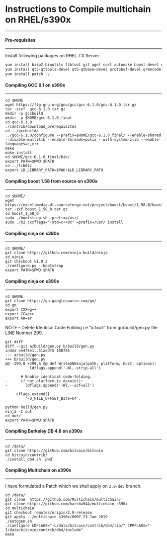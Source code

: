 # Instructions to Compile multichain on RHEL/s390x 
---------------

#### Pre-requisites
---------------
Install following packages on RHEL 7.X Server

```sh
yum install bzip2 binutils libtool git wget curl automake boost-devel openssl-devel libevent-devel libstdc++-devel gcc-c++  -y
yum install qt5-qttools-devel qt5-qtbase-devel protobuf-devel qrencode.s390x -y
yum install patch -y 
```

#### Compiling GCC 6.1 on s390x
---------------

```
cd $HOME
wget https://ftp.gnu.org/gnu/gcc/gcc-6.1.0/gcc-6.1.0.tar.gz
tar -zxvf  gcc-6.1.0.tar.gz
mkdir -p gccbuild
mkdir -p $HOME/gcc-6.1.0_final 
cd gcc-6.1.0
./contrib/download_prerequisites
cd ../gccbuild/
../gcc-6.1.0/configure --prefix=$HOME/gcc-6.1.0_final/ --enable-shared --disable-multilib --enable-threads=posix --with-system-zlib --enable-languages=c,c++
make
make install
cd $HOME/gcc-6.1.0_final/bin/
export PATH=$PWD:$PATH
cd ../lib64/
export LD_LIBRARY_PATH=$PWD:$LD_LIBRARY_PATH
```

#### Compiling boost 1.58 from source on s390x
---------------

```
cd $HOME/
wget https://excellmedia.dl.sourceforge.net/project/boost/boost/1.58.0/boost_1_58_0.tar.gz
tar -zxf boost_1_58_0.tar.gz
cd boost_1_58_0
sudo ./bootstrap.sh —prefix=/usr/
sudo ./b2 cxxflags="-std=c++0x" —prefix=/usr/ install
```

#### Compiling ninja on s390x
---------------

```
cd $HOME/
git clone https://github.com/ninja-build/ninja
cd ninja
git checkout v1.8.2
./configure.py --bootstrap
export PATH=$PWD:$PATH

```

#### Compiling ninja on s390x
---------------

```
cd $HOME
git clone https://gn.googlesource.com/gn/
cd gn
export CXX=g++
export CC=gcc
export AR=ar
```
NOTE - 
Delete Identical Code Folding i.e “icf=all” from gn/build/gen.py file LINE Number 299.

``` 
git diff
diff --git a/build/gen.py b/build/gen.py
index ee4f8e1..51aedf5 100755
--- a/build/gen.py
+++ b/build/gen.py
@@ -299,8 +299,6 @@ def WriteGNNinja(path, platform, host, options):
           ldflags.append('-Wl,-strip-all')
 
       # Enable identical code-folding.
-      if not platform.is_darwin():
-        ldflags.append('-Wl,--icf=all')
 
     cflags.extend([
         '-D_FILE_OFFSET_BITS=64',
``` 
 
```
python build/gen.py
ninja -C out 
cd out/
export PATH=$PWD:$PATH
```

#### Compiling Berkeley DB 4.8 on s390x
---------------

```
cd /data/
git clone https://github.com/bitcoin/bitcoin
cd bitcoin/contrib/
./install_db4.sh `pwd` 
```

#### Compiling Multichain on s390x
---------------
I have formulated a Patch which we shall apply on `2.0-dev` branch.

```
cd /data/
git clone  https://github.com/Multichain/multichain/ 
git clone https://github.com/harsha544/multichain_s390x
cd multichain
git checkout remotes/origin/2.0-release
git apply ../multichain_s390x/0007_23_Jan_2019
./autogen.sh
./configure LDFLAGS="-L/data/bitcoin/contrib/db4/lib/" CPPFLAGS="-I/data/bitcoin/contrib/db4/include"
make
```
